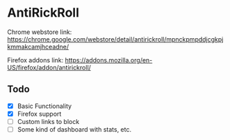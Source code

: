 ﻿# AntiRickRoll

Chrome webstore link: https://chrome.google.com/webstore/detail/antirickroll/mpnckpmpddjcgkpjkmmakcamjhceadne/

Firefox addons link: https://addons.mozilla.org/en-US/firefox/addon/antirickroll/

## Todo

- [x] Basic Functionality
- [x] Firefox support
- [ ] Custom links to block
- [ ] Some kind of dashboard with stats, etc.
